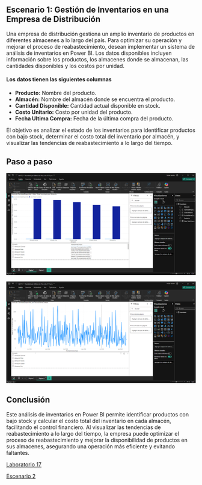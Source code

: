 ## Escenario 1: Gestión de Inventarios en una Empresa de Distribución

Una empresa de distribución gestiona un amplio inventario de productos en diferentes almacenes a lo largo del país. Para optimizar su operación y mejorar el proceso de reabastecimiento, desean implementar un sistema de análisis de inventarios en Power BI. Los datos disponibles incluyen información sobre los productos, los almacenes donde se almacenan, las cantidades disponibles y los costos por unidad.

#### Los datos tienen las siguientes columnas

- **Producto:** Nombre del producto.
- **Almacén:** Nombre del almacén donde se encuentra el producto.
- **Cantidad Disponible:** Cantidad actual disponible en stock.
- **Costo Unitario:** Costo por unidad del producto.
- **Fecha Ultima Compra:** Fecha de la última compra del producto.

El objetivo es analizar el estado de los inventarios para identificar productos con bajo stock, determinar el costo total del inventario por almacén, y visualizar las tendencias de reabastecimiento a lo largo del tiempo.

## Paso a paso

![Captura de pantalla del escenario 1 en Power BI](lab17_1-1.png)

![Captura de pantalla del escenario 1 en Power BI](lab17_1-2.png)

## Conclusión

Este análisis de inventarios en Power BI permite identificar productos con bajo stock y calcular el costo total del inventario en cada almacén, facilitando el control financiero. Al visualizar las tendencias de reabastecimiento a lo largo del tiempo, la empresa puede optimizar el proceso de reabastecimiento y mejorar la disponibilidad de productos en sus almacenes, asegurando una operación más eficiente y evitando faltantes.

[Laboratorio 17](../../lab17)

[Escenario 2](../lab17_2)
